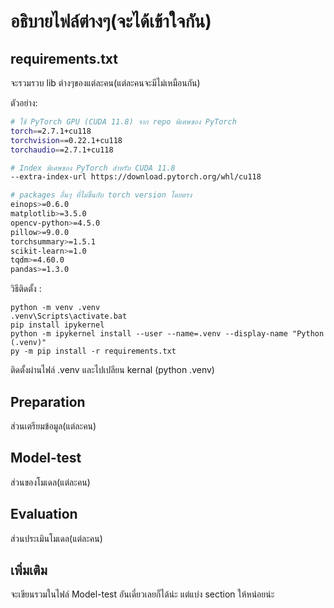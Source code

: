 # อธิบายไฟล์ต่างๆ(จะได้เข้าใจกัน)

## requirements.txt
จะรวมรวบ lib ต่างๆของแต่ละคน(แต่ละคนจะมีไม่เหมือนกัน)

ตัวอย่าง:

```bash
# ใช้ PyTorch GPU (CUDA 11.8) จาก repo พิเศษของ PyTorch
torch==2.7.1+cu118
torchvision==0.22.1+cu118
torchaudio==2.7.1+cu118

# Index พิเศษของ PyTorch สำหรับ CUDA 11.8
--extra-index-url https://download.pytorch.org/whl/cu118

# packages อื่นๆ ที่ไม่ขึ้นกับ torch version โดยตรง
einops>=0.6.0
matplotlib>=3.5.0
opencv-python>=4.5.0
pillow>=9.0.0
torchsummary>=1.5.1
scikit-learn>=1.0
tqdm>=4.60.0
pandas>=1.3.0
```

วิธีติดตั้ง :

    python -m venv .venv
    .venv\Scripts\activate.bat
    pip install ipykernel
    python -m ipykernel install --user --name=.venv --display-name "Python (.venv)"
    py -m pip install -r requirements.txt

ติดตั้งผ่านไฟล์ .venv และไปเปลียน kernal (python .venv)

## Preparation
ส่วนเตรียมข้อมูล(แต่ละคน)

## Model-test
ส่วนของโมเดล(แต่ละคน)

## Evaluation
ส่วนประเมินโมเดล(แต่ละคน)

## เพิ่มเติม
จะเขียนรวมในไฟล์ Model-test อันเดี่ยวเลยก็ได้น่ะ แต่แบ่ง section ให้หน่อยน่ะ
